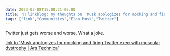 ---date: 2023-03-08T15:00:21-05:00title: "🔗 linkblog: my thoughts on 'Musk apologizes for mocking and firing Twitter exec with muscular dystrophy | Ars Technica'"tags: ["link","Communities","Elon Musk","Twitter"]---Twitter just gets worse and worse. What a joke.   [link to 'Musk apologizes for mocking and firing Twitter exec with muscular dystrophy | Ars Technica'](https://arstechnica.com/tech-policy/2023/03/musk-apologizes-for-mocking-and-firing-twitter-exec-with-muscular-dystrophy/)